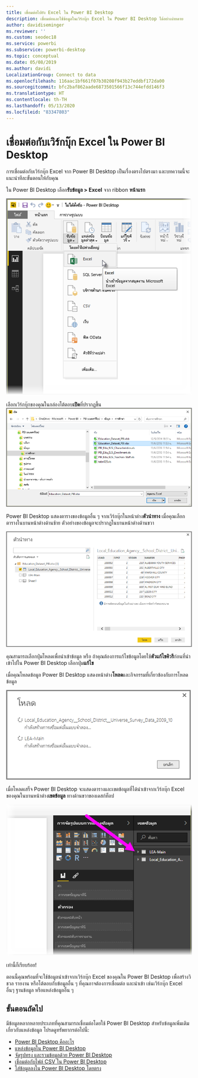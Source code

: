 ```yaml
---
title: เชื่อมต่อไปยัง Excel ใน Power BI Desktop
description: เชื่อมต่อและใช้ข้อมูลในเวิร์กบุ๊ก Excel ใน Power BI Desktop ได้อย่างง่ายดาย
author: davidiseminger
ms.reviewer: ''
ms.custom: seodec18
ms.service: powerbi
ms.subservice: powerbi-desktop
ms.topic: conceptual
ms.date: 05/08/2019
ms.author: davidi
LocalizationGroup: Connect to data
ms.openlocfilehash: 116aac1bf661f07b30208f943b27eddbf172da00
ms.sourcegitcommit: bfc2baf862aade6873501566f13c744efdd146f3
ms.translationtype: HT
ms.contentlocale: th-TH
ms.lasthandoff: 05/13/2020
ms.locfileid: "83347803"
---
```

# <a name="connect-to-excel-workbooks-in-power-bi-desktop"></a>เชื่อมต่อกับเวิร์กบุ๊ก Excel ใน Power BI Desktop
การเชื่อมต่อกับเวิร์กบุ๊ก Excel จาก Power BI Desktop เป็นเรื่องตรงไปตรงมา และบทความนี้จะแนะนำทีละขั้นตอนให้กับคุณ

ใน Power BI Desktop เลือก**รับข้อมูล > Excel** จาก ribbon **หน้าแรก**

![](media/desktop-connect-excel/connect_to_excel_1.png)

เลือกเวิร์กบุ๊กของคุณในกล่องโต้ตอบ**เปิด**ที่ปรากฏขึ้น
![](media/desktop-connect-excel/connect_to_excel_2.png)

Power BI Desktop แสดงตารางของข้อมูลอื่น ๆ จากเวิร์กบุ๊กในหน้าต่าง**ตัวนำทาง** เมื่อคุณเลือกตารางในบานหน้าต่างด้านซ้าย ตัวอย่างของข้อมูลจะปรากฏในบานหน้าต่างด้านขวา

![](media/desktop-connect-excel/connect_to_excel_3.png)

คุณสามารถเลือกปุ่มโหลดเพื่อนำเข้าข้อมูล หรือ ถ้าคุณต้องการแก้ไขข้อมูลโดยใช้**ตัวแก้ไขคิวรี**ก่อนที่นำเข้าไปใน Power BI Desktop เลือกปุ่ม**แก้ไข**

เมื่อคุณโหลดข้อมูล Power BI Desktop แสดงหน้าต่าง**โหลด**และกิจกรรมที่เกี่ยวข้องกับการโหลดข้อมูล  

![](media/desktop-connect-excel/connect_to_excel_4.png)

เมื่อโหลดเสร็จ Power BI Desktop จะแสดงตารางและเขตข้อมูลที่ได้นำเข้าจากเวิร์กบุ๊ก Excel ของคุณในบานหน้าต่าง**เขตข้อมูล** ทางด้านขวาของเดสก์ท็อป

![](media/desktop-connect-excel/connect_to_excel_5.png)

เท่านี้ก็เรียบร้อย!

ตอนนี้คุณพร้อมที่จะใช้ข้อมูลนำเข้าจากเวิร์กบุ๊ก Excel ของคุณใน Power BI Desktop เพื่อสร้างวิชวล รายงาน หรือโต้ตอบกับข้อมูลอื่น ๆ ที่คุณอาจต้องการเชื่อมต่อ และนำเข้า เช่นเวิร์กบุ๊ก Excel อื่นๆ ฐานข้อมูล หรือแหล่งข้อมูลอื่น ๆ

## <a name="next-steps"></a>ขั้นตอนถัดไป
มีข้อมูลหลากหลายประเภทที่คุณสามารถเชื่อมต่อโดยใช้ Power BI Desktop สำหรับข้อมูลเพิ่มเติมเกี่ยวกับแหล่งข้อมูล โปรดดูทรัพยากรต่อไปนี้:

* [Power BI Desktop คืออะไร](../fundamentals/desktop-what-is-desktop.md)
* [แหล่งข้อมูลใน Power BI Desktop](desktop-data-sources.md)
* [จัดรูปทรง และรวมข้อมูลด้วย Power BI Desktop](desktop-shape-and-combine-data.md)
* [เชื่อมต่อกับไฟล์ CSV ใน Power BI Desktop](desktop-connect-csv.md)   
* [ใส่ข้อมูลลงใน Power BI Desktop โดยตรง](desktop-enter-data-directly-into-desktop.md)   
